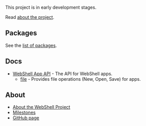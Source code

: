 This project is in early development stages.

Read [about the project](about).

## Packages
See the [list of packages](packages).

## Docs
* [WebShell App API](app-api) - The API for WebShell apps.
  * [file](app-api-file) - Provides file operations (New, Open, Save) for apps.

## About
* [About the WebShell Project](about)
* [Milestones](milestones)
* [GitHub page](https://github.com/websh-org)
